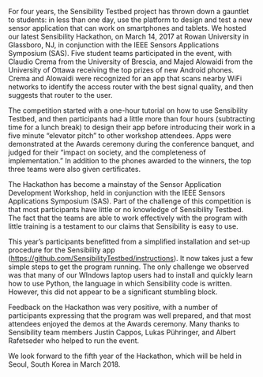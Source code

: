 For four years, the Sensibility Testbed project has thrown down a gauntlet to students: in less than one day,
use the platform to design and test a new sensor application that can work on smartphones and tablets. We hosted
our latest Sensibility Hackathon, on March 14, 2017 at Rowan University in Glassboro, NJ, in conjunction with the
IEEE Sensors Applications Symposium (SAS).  Five student teams participated in the event, with Claudio Crema 
from the University of Brescia, and Majed Alowaidi from the University of Ottawa receiving the top prizes of 
new Android phones. Crema and Alowaidi were recognized for an app that scans nearby WiFi networks to identify
the access router with the best signal quality, and then suggests that router to the user. 

The competition started with a one-hour tutorial on how to use Sensibility Testbed, and then participants
had a little more than four hours (subtracting time for a lunch break) to design their app before introducing
their work in a five minute “elevator pitch” to other workshop attendees. Apps were demonstrated at the
Awards ceremony during the conference banquet, and judged for their “impact on society, and the completeness
of implementation.”  In addition to the phones awarded to the winners, the top three teams were also given certificates.

The Hackathon has become a mainstay of the Sensor Application Development Workshop,  held in conjunction with the
IEEE Sensors Applications Symposium (SAS). Part of the challenge of this competition is that most participants
have little or no knowledge of Sensibility Testbed. The fact that the teams are able to work effectively with
the program with little training is a testament to our claims that Sensibility is easy to use. 

This year’s participants benefitted from a simplified installation and set-up procedure for the Sensibility app
(https://github.com/SensibilityTestbed/instructions). It now takes just a few simple steps to get the program running.
The only challenge we observed was that many of our WIndows laptop users had to install and quickly learn how to use Python,
the language in which Sensibility code is written. However, this did not appear to be a significant stumbling block.

Feedback on the Hackathon was very positive, with a number of participants expressing that the program was well prepared,
and that most attendees enjoyed the demos at the Awards ceremony. Many thanks to Sensibility team members Justin Cappos,
Lukas Pühringer, and Albert Rafetseder who helped to run the event.

We look forward to the fifth year of the Hackathon, which will be held in Seoul, South Korea in March 2018.
